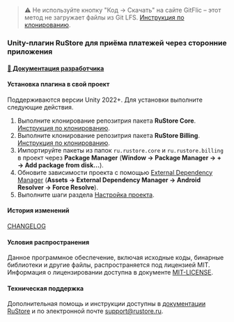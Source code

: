 > ⚠️ Не используйте кнопку "Код → Скачать" на сайте GitFlic – этот метод не загружает файлы из Git LFS. [Инструкция по клонированию](../README_CLONE.md).

### Unity-плагин RuStore для приёма платежей через сторонние приложения

#### [🔗 Документация разработчика][10]

#### Установка плагина в свой проект

Поддерживаются версии Unity 2022+. Для установки выполните следующие действия.

1. Выполните клонирование репозитрия пакета **RuStore Core**. [Инструкция по клонированию](https://gitflic.ru/project/rustore/unity-rustore-core-sdk/README_CLONE.md).
1. Выполните клонирование репозитрия пакета **RuStore Billing**. [Инструкция по клонированию](../README_CLONE.md).
1. Импортируйте пакеты из папок `ru.rustore.core` и `ru.rustore.billing` в проект через **Package Manager** (**Window → Package Manager → __+__ → Add package from disk...**).
1. Обновите зависимости проекта с помощью [External Dependency Manager](../README_EDM.md) (**Assets → External Dependency Manager → Android Resolver → Force Resolve**).
1. Выполните шаги раздела [Настройка проекта](../README.md).

#### История изменений

[CHANGELOG](../CHANGELOG.md)

#### Условия распространения

Данное программное обеспечение, включая исходные коды, бинарные библиотеки и другие файлы, распространяется под лицензией MIT. Информация о лицензировании доступна в документе [MIT-LICENSE](../MIT-LICENSE.txt).

#### Техническая поддержка

Дополнительная помощь и инструкции доступны в [документации RuStore](https://www.rustore.ru/help/) и по электронной почте support@rustore.ru.

[10]: https://www.rustore.ru/help/sdk/payments/unity/9-1-0

